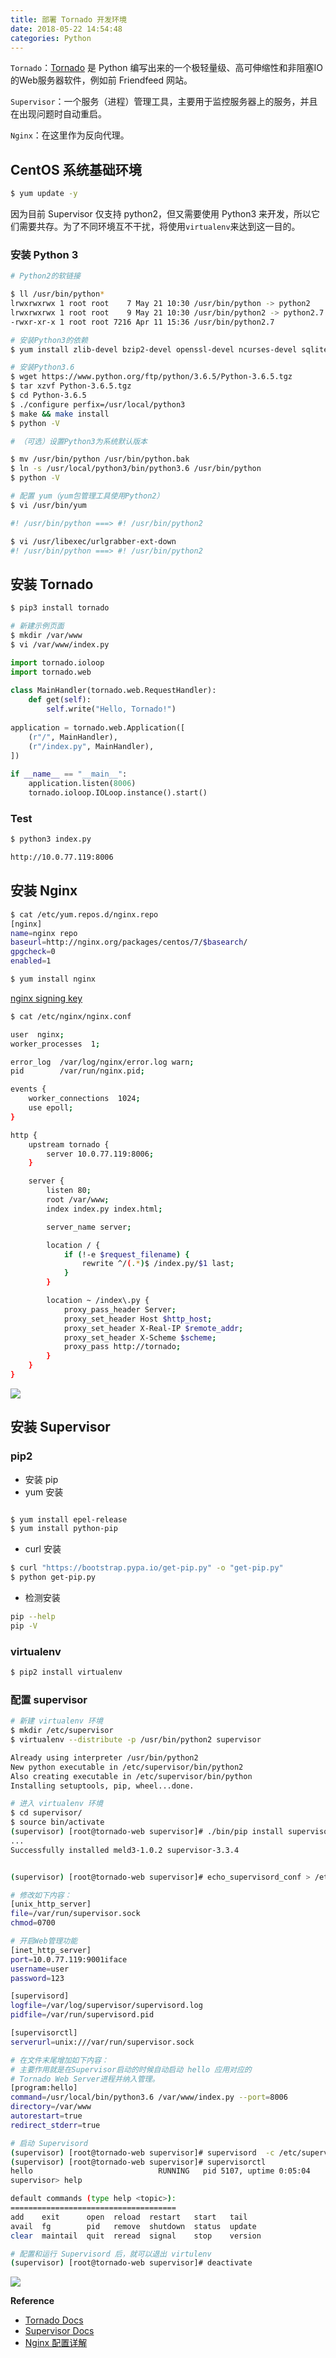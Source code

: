 ```yaml
---
title: 部署 Tornado 开发环境
date: 2018-05-22 14:54:48
categories: Python
---
```

`Tornado`：[Tornado](http://www.tornadoweb.org/en/stable/) 是 Python 编写出来的一个极轻量级、高可伸缩性和非阻塞IO的Web服务器软件，例如前 Friendfeed 网站。

`Supervisor`：一个服务（进程）管理工具，主要用于监控服务器上的服务，并且在出现问题时自动重启。

`Nginx`：在这里作为反向代理。

<!-- more -->

## CentOS 系统基础环境

```bash
$ yum update -y
```

因为目前 Supervisor 仅支持 python2，但又需要使用 Python3 来开发，所以它们需要共存。为了不同环境互不干扰，将使用`virtualenv`来达到这一目的。

### 安装 Python 3

```bash
# Python2的软链接

$ ll /usr/bin/python*
lrwxrwxrwx 1 root root    7 May 21 10:30 /usr/bin/python -> python2
lrwxrwxrwx 1 root root    9 May 21 10:30 /usr/bin/python2 -> python2.7
-rwxr-xr-x 1 root root 7216 Apr 11 15:36 /usr/bin/python2.7

# 安装Python3的依赖
$ yum install zlib-devel bzip2-devel openssl-devel ncurses-devel sqlite-devel readline-devel tk-devel gcc make 

# 安装Python3.6
$ wget https://www.python.org/ftp/python/3.6.5/Python-3.6.5.tgz
$ tar xzvf Python-3.6.5.tgz
$ cd Python-3.6.5
$ ./configure perfix=/usr/local/python3
$ make && make install
$ python -V

# （可选）设置Python3为系统默认版本

$ mv /usr/bin/python /usr/bin/python.bak
$ ln -s /usr/local/python3/bin/python3.6 /usr/bin/python
$ python -V

# 配置 yum（yum包管理工具使用Python2）
$ vi /usr/bin/yum

#! /usr/bin/python ===> #! /usr/bin/python2

$ vi /usr/libexec/urlgrabber-ext-down
#! /usr/bin/python ===> #! /usr/bin/python2
```

## 安装 Tornado

```bash
$ pip3 install tornado

# 新建示例页面
$ mkdir /var/www
$ vi /var/www/index.py
```

```py
import tornado.ioloop
import tornado.web
 
class MainHandler(tornado.web.RequestHandler):
    def get(self):
        self.write("Hello, Tornado!")
 
application = tornado.web.Application([
    (r"/", MainHandler),
    (r"/index.py", MainHandler),
])
 
if __name__ == "__main__":
    application.listen(8006)
    tornado.ioloop.IOLoop.instance().start()
```

### Test

```bash
$ python3 index.py

http://10.0.77.119:8006
```

## 安装 Nginx

```bash
$ cat /etc/yum.repos.d/nginx.repo
[nginx]
name=nginx repo
baseurl=http://nginx.org/packages/centos/7/$basearch/
gpgcheck=0
enabled=1

$ yum install nginx
```

[nginx signing key](http://nginx.org/keys/nginx_signing.key)

```bash
$ cat /etc/nginx/nginx.conf          

user  nginx;
worker_processes  1;

error_log  /var/log/nginx/error.log warn;
pid        /var/run/nginx.pid;

events {
    worker_connections  1024;
    use epoll;
}

http {
    upstream tornado {
        server 10.0.77.119:8006;
    }

    server {
        listen 80;
        root /var/www;
        index index.py index.html;

        server_name server;

        location / {
            if (!-e $request_filename) {
                rewrite ^/(.*)$ /index.py/$1 last;
            }
        }

        location ~ /index\.py {
            proxy_pass_header Server;
            proxy_set_header Host $http_host;
            proxy_set_header X-Real-IP $remote_addr;
            proxy_set_header X-Scheme $scheme;
            proxy_pass http://tornado;
        }
    }
}
```

![](/images/test_Tornado.png)

## 安装 Supervisor

### pip2

+ 安装 pip
 + yum 安装
 
 ```bash
 
 $ yum install epel-release
 $ yum install python-pip
 ```
 
 + curl 安装

 ```bash
 $ curl "https://bootstrap.pypa.io/get-pip.py" -o "get-pip.py"
 $ python get-pip.py 
 ```

+ 检测安装

```bash
pip --help
pip -V
```

### virtualenv

```bash
$ pip2 install virtualenv
```

### 配置 supervisor

```bash
# 新建 virtualenv 环境
$ mkdir /etc/supervisor
$ virtualenv --distribute -p /usr/bin/python2 supervisor

Already using interpreter /usr/bin/python2
New python executable in /etc/supervisor/bin/python2
Also creating executable in /etc/supervisor/bin/python
Installing setuptools, pip, wheel...done.

# 进入 virtualenv 环境
$ cd supervisor/
$ source bin/activate
(supervisor) [root@tornado-web supervisor]# ./bin/pip install supervisor
...
Successfully installed meld3-1.0.2 supervisor-3.3.4


(supervisor) [root@tornado-web supervisor]# echo_supervisord_conf > /etc/supervisord.conf

# 修改如下内容：
[unix_http_server]
file=/var/run/supervisor.sock
chmod=0700

# 开启Web管理功能
[inet_http_server]
port=10.0.77.119:9001iface
username=user
password=123

[supervisord]
logfile=/var/log/supervisor/supervisord.log
pidfile=/var/run/supervisord.pid

[supervisorctl]
serverurl=unix:///var/run/supervisor.sock

# 在文件末尾增加如下内容：
# 主要作用就是在Supervisor启动的时候自动启动 hello 应用对应的
# Tornado Web Server进程并纳入管理。
[program:hello]
command=/usr/local/bin/python3.6 /var/www/index.py --port=8006
directory=/var/www
autorestart=true
redirect_stderr=true

# 启动 Supervisord
(supervisor) [root@tornado-web supervisor]# supervisord  -c /etc/supervisord.conf
(supervisor) [root@tornado-web supervisor]# supervisorctl
hello                            RUNNING   pid 5107, uptime 0:05:04
supervisor> help

default commands (type help <topic>):
=====================================
add    exit      open  reload  restart   start   tail   
avail  fg        pid   remove  shutdown  status  update 
clear  maintail  quit  reread  signal    stop    version

# 配置和运行 Supervisord 后，就可以退出 virtulenv
(supervisor) [root@tornado-web supervisor]# deactivate
```

![](/images/supervisor.png)

**Reference**

+ [Tornado Docs](http://tornado-zh.readthedocs.io/zh/latest/guide/running.html)
+ [Supervisor Docs](http://supervisord.org/)
+ [Nginx 配置详解](http://einverne.github.io/post/2017/10/nginx-conf.html)
